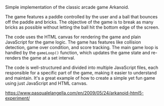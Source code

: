 Simple implementation of the classic arcade game Arkanoid. 

The game features a paddle controlled by the user and a ball that bounces off the paddle and bricks. The objective of the game is to break as many bricks as possible without letting the ball hit the bottom edge of the screen. 

The code uses the HTML canvas for rendering the game and plain JavaScript for the game logic. The game has features like collision detection, game over condition, and score tracking. The main game loop is handled by the `gameLoop()` function, which updates the game state and re-renders the game at a set interval.

The code is well-structured and divided into multiple JavaScript files, each responsible for a specific part of the game, making it easier to understand and maintain. It's a great example of how to create a simple yet fun game using just JavaScript and HTML canvas.

https://www.pasqualelangella.com/en/2009/05/24/arkanoid-html5-experiment/